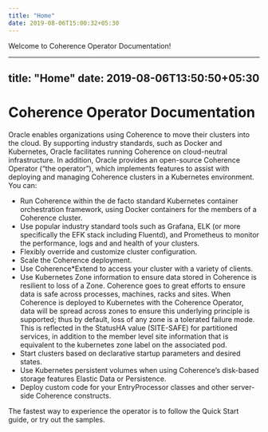 ```yaml
---
title: "Home"
date: 2019-08-06T15:00:32+05:30
---
```

Welcome to Coherence Operator Documentation!

---
title: "Home"
date: 2019-08-06T13:50:50+05:30
---
# Coherence Operator Documentation

Oracle enables organizations using Coherence to move their clusters into the cloud. By supporting industry standards, such as Docker and Kubernetes, Oracle facilitates running Coherence on cloud-neutral infrastructure. In addition, Oracle provides an open-source Coherence Operator (“the operator”), which implements features to assist with deploying and managing Coherence clusters in a Kubernetes environment. You can:
 - Run Coherence within the de facto standard Kubernetes container orchestration framework, using Docker containers for the members of a Coherence cluster.
  - Use popular industry standard tools such as Grafana, ELK (or more specifically the EFK stack including Fluentd), and Prometheus to monitor the performance, logs and and health of your clusters.
  - Flexibly override and customize cluster configuration.
  - Scale the Coherence deployment.
  - Use Coherence*Extend to access your cluster with a variety of clients.
  - Use Kubernetes Zone information to ensure data stored in Coherence is resilient to loss of a Zone. Coherence goes to great efforts to ensure data is safe across processes, machines, racks and sites. When Coherence is deployed to Kubernetes with the Coherence Operator, data will be spread across zones to ensure this underlying principle is supported; thus by default, loss of any zone is a tolerated failure mode. This is reflected in the StatusHA value (SITE-SAFE) for partitioned services, in addition to the member level site information that is equivalent to the kubernetes zone label on the associated pod.
  - Start clusters based on declarative startup parameters and desired states.
  - Use Kubernetes persistent volumes when using Coherence’s disk-based storage features Elastic Data or Persistence.
  - Deploy custom code for your EntryProcessor classes and other server-side Coherence constructs.

 The fastest way to experience the operator is to follow the Quick Start guide, or try out the samples.
